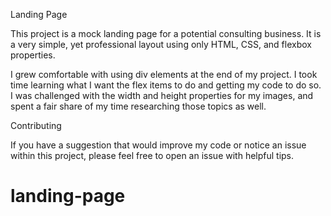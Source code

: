 Landing Page

This project is a mock landing page for a potential consulting business. It is a very simple, yet professional layout using only HTML, CSS, and flexbox properties.

I grew comfortable with using div elements at the end of my project. I took time learning what I want the flex items to do and getting my code to do so. I was challenged with the width and height properties for my images, and spent a fair share of my time researching those topics as well. 

Contributing

If you have a suggestion that would improve my code or notice an issue within this project, please feel free to open an issue with helpful tips.  
# landing-page